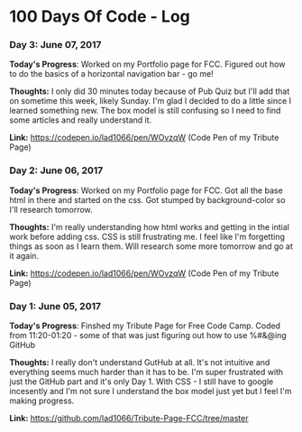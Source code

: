 # 100 Days Of Code - Log

### Day 3: June 07, 2017

**Today's Progress**: Worked on my Portfolio page for FCC.  Figured out how to do the basics of a horizontal navigation bar - go me!

**Thoughts:** I only did 30 minutes today because of Pub Quiz but I'll add that on sometime this week, likely Sunday.  I'm glad I decided to do a little since I learned something new.  The box model is still confusing so I need to find some articles and really understand it.

**Link:** https://codepen.io/lad1066/pen/WOvzqW (Code Pen of my Tribute Page)

### Day 2: June 06, 2017

**Today's Progress**: Worked on my Portfolio page for FCC.  Got all the base html in there and started on the css.  Got stumped by background-color so I'll research tomorrow.

**Thoughts:** I'm really understanding how html works and getting in the intial work before adding css. CSS is still frustrating me.  I feel like I'm forgetting things as soon as I learn them.  Will research some more tomorrow and go at it again.

**Link:** https://codepen.io/lad1066/pen/WOvzqW (Code Pen of my Tribute Page)

### Day 1: June 05, 2017

**Today's Progress**: Finshed my Tribute Page for Free Code Camp. Coded from 11:20-01:20 - some of that was just figuring out how to use %#&@ing GitHub

**Thoughts:** I really don't understand GutHub at all.  It's not intuitive and everything seems much harder than it has to be.  I'm super frustrated with just the GitHub part and it's only Day 1. With CSS - I still have to google incesently and I'm not sure I understand the box model just yet but I feel I'm making progress.

**Link:** https://github.com/lad1066/Tribute-Page-FCC/tree/master
